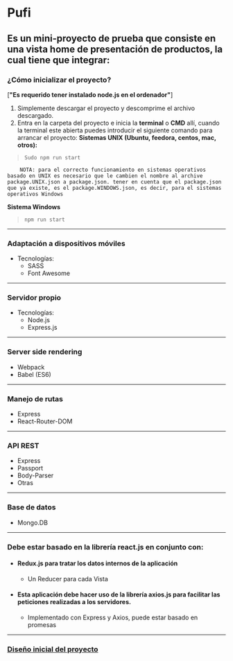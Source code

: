 # Pufi
## **Es un mini-proyecto de prueba que consiste en una vista home de presentación de productos, la cual tiene que integrar:**

### ¿Cómo inicializar el proyecto?
[**"Es requerido tener instalado node.js en el ordenador"**]

 1. Simplemente descargar el proyecto y descomprime el archivo descargado.
 2. Entra en la carpeta del proyecto e inicia la **terminal** o **CMD** allí, cuando la terminal este abierta puedes introducir el siguiente comando para arrancar el proyecto:
**Sistemas UNIX (Ubuntu, feedora, centos, mac, otros):**
> `Sudo npm run start`

		NOTA: para el correcto funcionamiento en sistemas operativos basado en UNIX es necesario que le cambien el nombre al archive package.UNIX.json a package.json. tener en cuenta que el package.json que ya existe, es el package.WINDOWS.json, es decir, para el sistemas operativos Windows

**Sistema Windows**
> `npm run start`

---

### Adaptación a dispositivos móviles
+ Tecnologías:
	+ SASS
	+ Font Awesome

---

### Servidor propio
+ Tecnologías:
	+ Node.js
	+ Express.js

---

### Server side rendering
+ Webpack
+ Babel (ES6)

---

### Manejo de rutas
+ Express
+ React-Router-DOM

---

### API REST
+ Express
+ Passport
+ Body-Parser
+ Otras

---

### Base de datos
+ Mongo.DB

---

### Debe estar basado en la librería react.js en conjunto con:

+ #### Redux.js para tratar los datos internos de la aplicación
	+ Un Reducer para cada Vista

+ #### Esta aplicación debe hacer uso de la librería axios.js para facilitar las peticiones realizadas a los servidores.
	+ Implementado con Express y Axios, puede estar basado en promesas

---
### [**Diseño inicial del proyecto**](https://github.com/Miyo-Excellent/PUFI/blob/Pufi/documentation/design/Pufi.jpg)
